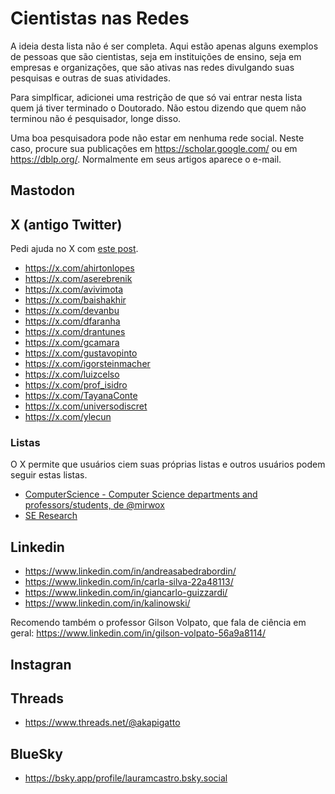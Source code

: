 # Cientistas nas Redes

A ideia desta lista não é ser completa. Aqui estão apenas alguns exemplos de pessoas que são cientistas, seja em instituições de ensino, seja em empresas e organizações, que são ativas nas redes divulgando suas pesquisas e outras de suas atividades.

Para simplficar, adicionei uma restrição de que só vai entrar nesta lista quem já tiver terminado o Doutorado. Não estou dizendo que quem não terminou não é pesquisador, longe disso.

Uma boa pesquisadora pode não estar em nenhuma rede social. Neste caso, procure sua publicações em <https://scholar.google.com/>  ou em <https://dblp.org/>. Normalmente em seus artigos aparece o e-mail.

## Mastodon


## X (antigo Twitter)

Pedi ajuda no X com [este post](https://x.com/adolfont/status/1800633184356368545).

- <https://x.com/ahirtonlopes>
- <https://x.com/aserebrenik>
- <https://x.com/avivimota>
- <https://x.com/baishakhir>
- <https://x.com/devanbu>
- <https://x.com/dfaranha>
- <https://x.com/drantunes>
- <https://x.com/gcamara>
- <https://x.com/gustavopinto>
- <https://x.com/igorsteinmacher>
- <https://x.com/luizcelso>
- <https://x.com/prof_isidro>
- <https://x.com/TayanaConte>
- <https://x.com/universodiscret>
- <https://x.com/ylecun>

### Listas

O X permite que usuários ciem suas próprias listas e outros usuários podem seguir estas listas.

- [ComputerScience - Computer Science departments and professors/students, de @mirwox](https://x.com/i/lists/1293287165615648768)
- [SE Research](https://x.com/i/lists/743435617774739456)

## Linkedin


- <https://www.linkedin.com/in/andreasabedrabordin/>
- <https://www.linkedin.com/in/carla-silva-22a48113/>
- <https://www.linkedin.com/in/giancarlo-guizzardi/>
- <https://www.linkedin.com/in/kalinowski/>

Recomendo também o professor Gilson Volpato, que fala de ciência em geral: <https://www.linkedin.com/in/gilson-volpato-56a9a8114/>

## Instagran

## Threads

- <https://www.threads.net/@akapigatto>


## BlueSky

- <https://bsky.app/profile/lauramcastro.bsky.social>


